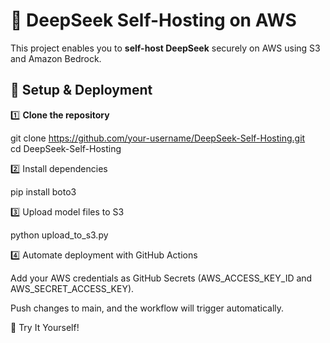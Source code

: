 
# 🚀 DeepSeek Self-Hosting on AWS  

This project enables you to **self-host DeepSeek** securely on AWS using S3 and Amazon Bedrock.  

## **🔧 Setup & Deployment**  

1️⃣ **Clone the repository**  

git clone https://github.com/your-username/DeepSeek-Self-Hosting.git  
cd DeepSeek-Self-Hosting

2️⃣ Install dependencies

pip install boto3

3️⃣ Upload model files to S3

python upload_to_s3.py

4️⃣ Automate deployment with GitHub Actions

Add your AWS credentials as GitHub Secrets (AWS_ACCESS_KEY_ID and AWS_SECRET_ACCESS_KEY).

Push changes to main, and the workflow will trigger automatically.

🔗 Try It Yourself!

